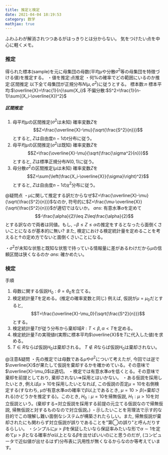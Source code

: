 ```yaml
---
title: 推定と検定
date: 2021-04-04 18:19:53
category: 数学
mathjax: true
---
```

ふわふわが解消されつつあるがはっきりとは分からない。
気をつけたい点を中心に軽くメモ。
### 推定
得られた標本(sample)を元に母集団の母数(平均$\mu$や分散$\sigma^2$等の母集団を特徴づける値)を推定する。
・値を推定:点推定
・何%の確率でどの範囲にいるのか推定:区間推定
以下全て母集団が正規分布$N(\mu, \sigma^2)$に従うとする。
標本数:$n$
標本平均:$\overline{X}=\frac{1}{n}\sum{X_i}$
不偏分散:$S^2=\frac{1}{n-1}\sum{(X_i-\overline{X})^2}$
##### 区間推定
1. 母平均$\mu$の区間推定($\sigma^2$は未知)
確率変数$Z$を
$$Z=\frac{\overline{X}-\mu}{\sqrt{\frac{S^2}{n}}}$$
とすると, $Z$は自由度$n-1$の$t$分布に従う。
2. 母平均$\mu$の区間推定($\sigma^2$は既知)
確率変数$Z$を
$$Z=\frac{\overline{X}-\mu}{\sqrt{\frac{\sigma^2}{n}}}$$
とすると, $Z$は標準正規分布$N(0, 1)$に従う。
3. 母分散$\sigma^2$の区間推定($\mu$は未知)
確率変数$Z$を
$$Z=\sum{\left(\frac{X_i-\overline{X}}{\sigma}\right)^2}$$
とすると, $Z$は自由度$n-1$の$\chi^2$分布に従う。

@疑問点
・$\mu$に関して推定する訳だからなぜ$Z=\frac{\overline{X}-\mu}{\sqrt{\frac{S^2}{n}}}$なのか, 符号的に$Z=\frac{\mu-\overline{X}}{\sqrt{\frac{S^2}{n}}}$が適切ではないか。
$ans:$ 有意水準$\alpha$を定めて
$$-\frac{\alpha}{2}\leq Z\leq\frac{\alpha}{2}$$
とする訳なので両者は同値。もし, $-\beta\leq Z \leq \alpha$の推定をするとなったら面倒くさいことになるが基本的に無い? また, 検定における検定統計量を定めることを考えると↑の定め方でないと面倒くさいことになる。

・$\sigma^2$が未知な状態と既知な状態で持っている情報量に差があるわけだから$\mu$の信頼区間は狭くなるのか
$ans:$ 確かめたい。

### 検定
手順
1. 母数に関する仮説$H_0:\theta=\theta_0$を立てる。
2. 検定統計量$T$を定める。(推定の確率変数と同じ)
例えば, 仮説が$\mu=\mu_0$だとすると, 
$$T=\frac{\overline{X}-\mu_0}{\sqrt{\frac{S^2}{n}}}$$
とする。
3. 検定統計量$T$が従う分布から棄却域$R:T<\beta, \alpha<T$を定める。
4. 検定統計量$T$の実現値$t$(実際に標本平均$\overline{X}$を$T$に代入した値)を求める。
5. $T \in R$ならば仮説$H_0$は棄却される。
 $T \notin R$ならば仮説$H_0$は棄却されない。

@注意&疑問
・先の推定では母数である$\mu$や$\sigma^2$について考えたが, 今回では逆で$\overline{X}$が果たして仮説を棄却するかを確かめている。その意味で$\overline{X}-\mu_0$は適切。
・検定では有意水準$\alpha$を低くとる。その意味で棄却を前提としており, 棄却されない$\Rightarrow$採用とはいかない。
・ある仮説を採用したいとき, 例えば$\mu>10$を採用したいとなれば, この仮説の否定$\mu=10$を右側検定する(すなわち, $\mu$が有意水準$\alpha$の確率で$\beta$以上であるとき, $\mu=10>\beta$(=棄却される)かどうかを推定する)。このとき, $H_0:\mu=10$を帰無仮説, $H_1:\mu>10$を対立仮説という。(棄却する=対立仮説を採用する前提の元立てる仮説なので帰無仮説, 帰無仮説と対するものなので対立仮説。)
・示したいことを背理法で示す的な目的でこの理解し難い面倒なシステムが構築されたらしい。また, 帰無仮説が棄却されたにも関わらず対立仮説が誤りであることを"第◯の誤り"と呼んだりするらしい。
・シンプルに$\mu>\beta$を保証したいなら保証率みたいな形で$\alpha\sim 1$を定めて$\mu>\beta$となる確率が$\alpha$以上となる$\beta$を出せばいいのにと思うのだが, (コンピュータで近似値が出せるはず)分布表に汎用性が無くなるからなのか等考えています。
